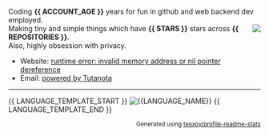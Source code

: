 Coding **{{ ACCOUNT_AGE }}** years for fun in github and web backend dev employed.<br/>
<img align="right" src="https://raw.githubusercontent.com/SegoCode/SegoCode/main/media/debian.webp">
Making tiny and simple things which have **{{ STARS }}** stars across **{{ REPOSITORIES }}**.<br/>
Also, highly obsession with privacy.<br/>


- Website: [runtime error: invalid memory address or nil pointer dereference](https://github.com/SegoCode)
- Email: [powered by Tutanota](https://segocode.github.io/SegoCode/)

----

{{ LANGUAGE_TEMPLATE_START }}
![{{LANGUAGE_NAME}}](https://img.shields.io/static/v1?style=flat-square&label=%E2%A0%80&color=555&labelColor={{LANGUAGE_COLOR:uri}}&message={{LANGUAGE_NAME:uri}}%EF%B8%B1{{LANGUAGE_PERCENT:uri}}%25)
{{ LANGUAGE_TEMPLATE_END }}

<p align="right"><sub>Generated using <a href="https://github.com/marketplace/actions/profile-readme-stats">teoxoy/profile-readme-stats</a></sub></p>


